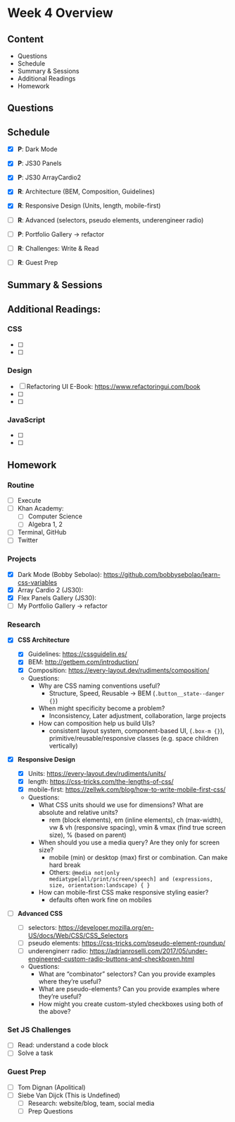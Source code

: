 # Week 4 Overview

## Content
- Questions
- Schedule
- Summary & Sessions
- Additional Readings
- Homework

## Questions

## Schedule
- [x] **P**: Dark Mode
- [x] **P**: JS30 Panels
- [x] **P**: JS30 ArrayCardio2
- [x] **R**: Architecture (BEM, Composition, Guidelines)
- [x] **R**: Responsive Design (Units, length, mobile-first)

- [ ] **R**: Advanced (selectors, pseudo elements, underengineer radio)


- [ ] **P**: Portfolio Gallery &rarr; refactor
- [ ] **R**: Challenges: Write & Read
- [ ] **R**: Guest Prep

## Summary & Sessions

## Additional Readings:

### CSS
- [ ] 
- [ ] 

### Design
- [ ] Refactoring UI E-Book: <https://www.refactoringui.com/book>
- [ ] 
- [ ] 

### JavaScript
- [ ] 
- [ ] 


## Homework

### Routine
- [ ] Execute
- [ ] Khan Academy: 
  - [ ] Computer Science
  - [ ] Algebra 1, 2
- [ ] Terminal, GitHub
- [ ] Twitter

### Projects
- [x] Dark Mode (Bobby Sebolao): <https://github.com/bobbysebolao/learn-css-variables>
- [x] Array Cardio 2 (JS30):
- [x] Flex Panels Gallery (JS30):
- [ ] My Portfolio Gallery &rarr; refactor

### Research
- [x] **CSS Architecture**
  - [x] Guidelines: <https://cssguidelin.es/>
  - [x] BEM: <http://getbem.com/introduction/>
  - [x] Composition: <https://every-layout.dev/rudiments/composition/>
  - Questions:
    - Why are CSS naming conventions useful? 
      - Structure, Speed, Reusable &rarr; BEM (`.button__state--danger {}`)
    - When might specificity become a problem? 
      - Inconsistency, Later adjustment, collaboration, large projects
    - How can composition help us build UIs?
      - consistent layout system, component-based UI, (`.box-m {}`), primitive/reusable/responsive classes (e.g. space children vertically)

- [x] **Responsive Design**
  - [x] Units: <https://every-layout.dev/rudiments/units/>
  - [x] length: <https://css-tricks.com/the-lengths-of-css/>
  - [x] mobile-first: <https://zellwk.com/blog/how-to-write-mobile-first-css/>
  - Questions:
    - What CSS units should we use for dimensions? What are absolute and relative units?
      - rem (block elements), em (inline elements), ch (max-width), vw & vh (responsive spacing), vmin & vmax (find true screen size), % (based on parent)
    - When should you use a media query? Are they only for screen size?
      - mobile (min) or desktop (max) first or combination. Can make hard break
      - Others: `@media not|only mediatype[all/print/screen/speech] and (expressions, size, orientation:landscape) { }`
    - How can mobile-first CSS make responsive styling easier?
      - defaults often work fine on mobiles

- [ ] **Advanced CSS**
  - [ ] selectors: <https://developer.mozilla.org/en-US/docs/Web/CSS/CSS_Selectors>
  - [ ] pseudo elements: <https://css-tricks.com/pseudo-element-roundup/>
  - [ ] underenginerr radio: <https://adrianroselli.com/2017/05/under-engineered-custom-radio-buttons-and-checkboxen.html>
  - Questions:
    - What are “combinator” selectors? Can you provide examples where they’re useful?
    - What are pseudo-elements? Can you provide examples where they’re useful?
    - How might you create custom-styled checkboxes using both of the above?

### Set JS Challenges
- [ ] Read: understand a code block
- [ ] Solve a task

### Guest Prep
- [ ] Tom Dignan (Apolitical)
- [ ] Siebe Van Dijck (This is Undefined)
  - [ ] Research: website/blog, team, social media
  - [ ] Prep Questions
